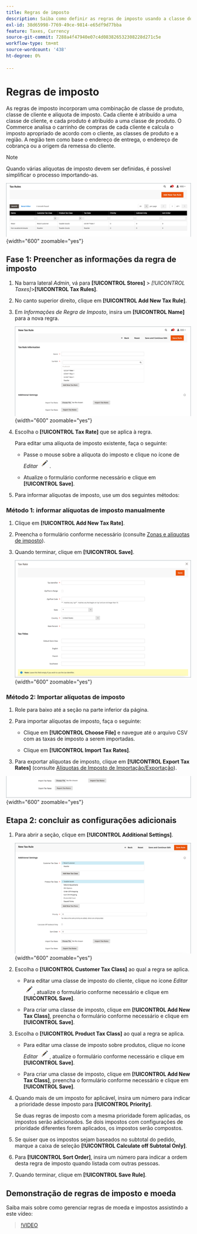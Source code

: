 ```yaml
---
title: Regras de imposto
description: Saiba como definir as regras de imposto usando a classe do produto, a classe do cliente e a alíquota do imposto.
exl-id: 38d65998-7769-49ce-9814-e65df9d77bba
feature: Taxes, Currency
source-git-commit: 7288a4f47940e07c4d083826532308228d271c5e
workflow-type: tm+mt
source-wordcount: '438'
ht-degree: 0%

---
```


# Regras de imposto

As regras de imposto incorporam uma combinação de classe de produto, classe de cliente e alíquota de imposto. Cada cliente é atribuído a uma classe de cliente, e cada produto é atribuído a uma classe de produto. O Commerce analisa o carrinho de compras de cada cliente e calcula o imposto apropriado de acordo com o cliente, as classes de produto e a região. A região tem como base o endereço de entrega, o endereço de cobrança ou a origem da remessa do cliente.

>[!NOTE]
>
>Quando várias alíquotas de imposto devem ser definidas, é possível simplificar o processo importando-as.

![Regras de imposto](./assets/tax-rules.png){width="600" zoomable="yes"}

## Fase 1: Preencher as informações da regra de imposto

1. Na barra lateral _Admin_, vá para **[!UICONTROL Stores]** > _[!UICONTROL Taxes]_>**[!UICONTROL Tax Rules]**.

1. No canto superior direito, clique em **[!UICONTROL Add New Tax Rule]**.

1. Em _Informações de Regra de Imposto_, insira um **[!UICONTROL Name]** para a nova regra.

   ![Informações sobre Regras de Imposto](./assets/tax-rule-information.png){width="600" zoomable="yes"}

1. Escolha o **[!UICONTROL Tax Rate]** que se aplica à regra.

   Para editar uma alíquota de imposto existente, faça o seguinte:

   - Passe o mouse sobre a alíquota do imposto e clique no ícone de _Editar_ ![Lápis](../assets/icon-edit-pencil.png).

   - Atualize o formulário conforme necessário e clique em **[!UICONTROL Save]**.

1. Para informar alíquotas de imposto, use um dos seguintes métodos:

### Método 1: informar alíquotas de imposto manualmente

1. Clique em **[!UICONTROL Add New Tax Rate]**.

1. Preencha o formulário conforme necessário (consulte [Zonas e alíquotas de imposto](tax-zones-rates.md)).

1. Quando terminar, clique em **[!UICONTROL Save]**.

   ![Nova Alíquota de Imposto](./assets/tax-rate-create-new.png){width="600" zoomable="yes"}

### Método 2: Importar alíquotas de imposto

1. Role para baixo até a seção na parte inferior da página.

1. Para importar alíquotas de imposto, faça o seguinte:

   - Clique em **[!UICONTROL Choose File]** e navegue até o arquivo CSV com as taxas de imposto a serem importadas.

   - Clique em **[!UICONTROL Import Tax Rates]**.

1. Para exportar alíquotas de imposto, clique em **[!UICONTROL Export Tax Rates]** (consulte [Alíquotas de Imposto de Importação/Exportação](../systems/data-transfer-tax-rates.md)).

![Taxas de Impostos de Importação/Exportação](./assets/tax-rule-new-import-export.png){width="600" zoomable="yes"}

## Etapa 2: concluir as configurações adicionais

1. Para abrir a seção, clique em **[!UICONTROL Additional Settings]**.

   ![Configurações Adicionais para a regra de imposto](./assets/tax-class-additional-settings.png){width="600" zoomable="yes"}

1. Escolha o **[!UICONTROL Customer Tax Class]** ao qual a regra se aplica.

   - Para editar uma classe de imposto do cliente, clique no ícone _Editar_ ![Lápis](../assets/icon-edit-pencil.png), atualize o formulário conforme necessário e clique em **[!UICONTROL Save]**.

   - Para criar uma classe de imposto, clique em **[!UICONTROL Add New Tax Class]**, preencha o formulário conforme necessário e clique em **[!UICONTROL Save]**.

1. Escolha o **[!UICONTROL Product Tax Class]** ao qual a regra se aplica.

   - Para editar uma classe de imposto sobre produtos, clique no ícone _Editar_ ![Lápis](../assets/icon-edit-pencil.png), atualize o formulário conforme necessário e clique em **[!UICONTROL Save]**.

   - Para criar uma classe de imposto, clique em **[!UICONTROL Add New Tax Class]**, preencha o formulário conforme necessário e clique em **[!UICONTROL Save]**.

1. Quando mais de um imposto for aplicável, insira um número para indicar a prioridade desse imposto para **[!UICONTROL Priority]**.

   Se duas regras de imposto com a mesma prioridade forem aplicadas, os impostos serão adicionados. Se dois impostos com configurações de prioridade diferentes forem aplicados, os impostos serão compostos.

1. Se quiser que os impostos sejam baseados no subtotal do pedido, marque a caixa de seleção **[!UICONTROL Calculate off Subtotal Only]**.

1. Para **[!UICONTROL Sort Order]**, insira um número para indicar a ordem desta regra de imposto quando listada com outras pessoas.

1. Quando terminar, clique em **[!UICONTROL Save Rule]**.

## Demonstração de regras de imposto e moeda

Saiba mais sobre como gerenciar regras de moeda e impostos assistindo a este vídeo:

>[!VIDEO](https://video.tv.adobe.com/v/343657/?quality=12&learn=on)
